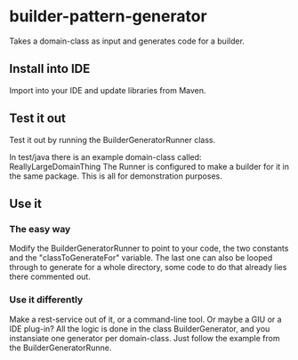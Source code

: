 # builder-pattern-generator
Takes a domain-class as input and generates code for a builder.

<h2>Install into IDE</h2>
Import into your IDE and update libraries from Maven.

<h2>Test it out</h2>
Test it out by running the BuilderGeneratorRunner class.

In test/java there is an example domain-class called: ReallyLargeDomainThing
The Runner is configured to make a builder for it in the same package. This is all for demonstration purposes.


<h2>Use it</2>
<h3>The easy way</h3>
Modify the BuilderGeneratorRunner to point to your code, the two constants and the "classToGenerateFor" variable. The last one can also be looped through to generate for a whole directory, some code to do that already lies there commented out.

<h3>Use it differently</h3>
Make a rest-service out of it, or a command-line tool. Or maybe a GIU or a IDE plug-in?
All the logic is done in the class BuilderGenerator, and you instansiate one generator per domain-class. Just follow the example from the BuilderGeneratorRunne.
